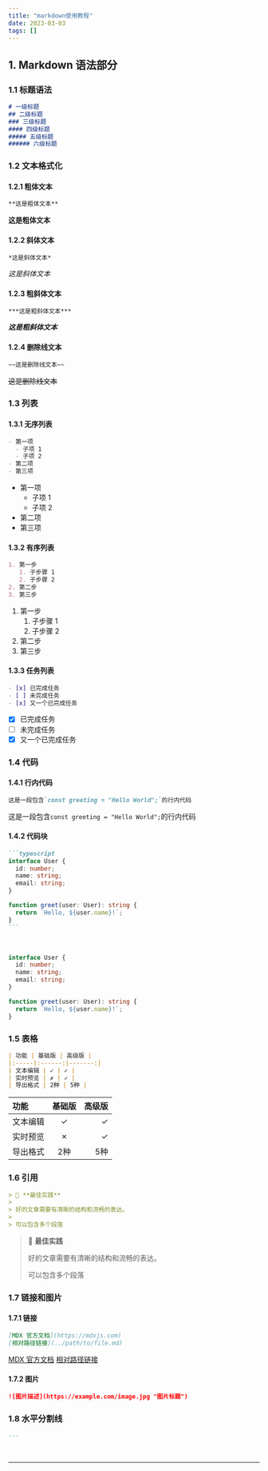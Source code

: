```yaml
---
title: "markdown使用教程"
date: 2023-03-03
tags: []
---
```


## 1. Markdown 语法部分

### 1.1 标题语法

```markdown
# 一级标题
## 二级标题
### 三级标题
#### 四级标题
##### 五级标题
###### 六级标题
```

### 1.2 文本格式化

#### 1.2.1 粗体文本

```markdown
**这是粗体文本**
```

**这是粗体文本**

#### 1.2.2 斜体文本

```markdown
*这是斜体文本*
```

*这是斜体文本*

#### 1.2.3 粗斜体文本

```markdown
***这是粗斜体文本***
```

***这是粗斜体文本***

#### 1.2.4 删除线文本

```markdown
~~这是删除线文本~~
```

~~这是删除线文本~~

### 1.3 列表

#### 1.3.1 无序列表

```markdown
- 第一项
  - 子项 1
  - 子项 2
- 第二项
- 第三项
```

- 第一项
  - 子项 1
  - 子项 2
- 第二项
- 第三项

#### 1.3.2 有序列表

```markdown
1. 第一步
   1. 子步骤 1
   2. 子步骤 2
2. 第二步
3. 第三步
```

1. 第一步
   1. 子步骤 1
   2. 子步骤 2
2. 第二步
3. 第三步

#### 1.3.3 任务列表

```markdown
- [x] 已完成任务
- [ ] 未完成任务
- [x] 又一个已完成任务
```

- [x] 已完成任务
- [ ] 未完成任务
- [x] 又一个已完成任务

### 1.4 代码

#### 1.4.1 行内代码

```markdown
这是一段包含`const greeting = "Hello World";`的行内代码
```

这是一段包含`const greeting = "Hello World";`的行内代码

#### 1.4.2 代码块

````markdown
```typescript
interface User {
  id: number;
  name: string;
  email: string;
}

function greet(user: User): string {
  return `Hello, ${user.name}!`;
}
```
````

<br/>

```typescript
interface User {
  id: number;
  name: string;
  email: string;
}

function greet(user: User): string {
  return `Hello, ${user.name}!`;
}
```

### 1.5 表格

```markdown
| 功能 | 基础版 | 高级版 |
|:-----|:------:|-------:|
| 文本编辑 | ✓ | ✓ |
| 实时预览 | ✗ | ✓ |
| 导出格式 | 2种 | 5种 |
```

| 功能 | 基础版 | 高级版 |
|:-----|:------:|-------:|
| 文本编辑 | ✓ | ✓ |
| 实时预览 | ✗ | ✓ |
| 导出格式 | 2种 | 5种 |

### 1.6 引用

```markdown
> 📌 **最佳实践**
> 
> 好的文章需要有清晰的结构和流畅的表达。
> 
> 可以包含多个段落
```

> 📌 **最佳实践**
>
> 好的文章需要有清晰的结构和流畅的表达。
>
> 可以包含多个段落

### 1.7 链接和图片

#### 1.7.1 链接

```markdown
[MDX 官方文档](https://mdxjs.com)
[相对路径链接](../path/to/file.md)
```

[MDX 官方文档](https://mdxjs.com)
[相对路径链接](../path/to/file.md)

#### 1.7.2 图片

```markdown
![图片描述](https://example.com/image.jpg "图片标题")
```

### 1.8 水平分割线

```markdown
---
```

<br/>

---
